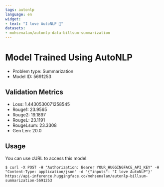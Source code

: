 ```yaml
---
tags: autonlp
language: en
widget:
- text: "I love AutoNLP 🤗"
datasets:
- mohsenalam/autonlp-data-billsum-summarization
---
```


# Model Trained Using AutoNLP

- Problem type: Summarization
- Model ID: 5691253

## Validation Metrics

- Loss: 1.4430530071258545
- Rouge1: 23.9565
- Rouge2: 19.1897
- RougeL: 23.1191
- RougeLsum: 23.3308
- Gen Len: 20.0

## Usage

You can use cURL to access this model:

```
$ curl -X POST -H "Authorization: Bearer YOUR_HUGGINGFACE_API_KEY" -H "Content-Type: application/json" -d '{"inputs": "I love AutoNLP"}' https://api-inference.huggingface.co/mohsenalam/autonlp-billsum-summarization-5691253
```